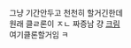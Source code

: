 그냥 기간안두고 천천히 할거긴한데 <br>
원래 클ㄹ론이 ㅈㄴ 짜증남 걍 <a href="https://kream.co.kr/?utm_source=google&utm_medium=cpc&utm_campaign=NEW_%EC%9E%90%EC%82%AC%EB%AA%85_%EC%88%98%EB%8F%99_PC&utm_term=%ED%81%AC%EB%A6%BC&utm_content=A.%20%EC%9E%90%EC%82%AC%EB%AA%85_%EC%88%98%EB%8F%99&gad_source=1&gclid=CjwKCAjwgdayBhBQEiwAXhMxtj8IfOX3_TRRZ2t1qefon7xChBAiEKp4sNvJSnlpBzuHpC7-8Q6rgxoCmNwQAvD_BwE">크림</a> <br>
여기클론할거임 ㅋ
